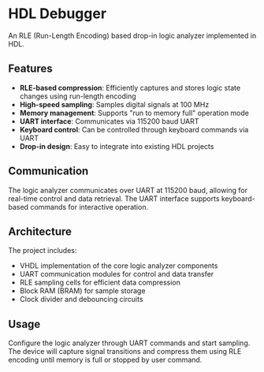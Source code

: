 # HDL Debugger

An RLE (Run-Length Encoding) based drop-in logic analyzer implemented in HDL.

## Features

- **RLE-based compression**: Efficiently captures and stores logic state changes using run-length encoding
- **High-speed sampling**: Samples digital signals at 100 MHz
- **Memory management**: Supports "run to memory full" operation mode
- **UART interface**: Communicates via 115200 baud UART
- **Keyboard control**: Can be controlled through keyboard commands via UART
- **Drop-in design**: Easy to integrate into existing HDL projects

## Communication

The logic analyzer communicates over UART at 115200 baud, allowing for real-time control and data retrieval. The UART interface supports keyboard-based commands for interactive operation.

## Architecture

The project includes:
- VHDL implementation of the core logic analyzer components
- UART communication modules for control and data transfer
- RLE sampling cells for efficient data compression
- Block RAM (BRAM) for sample storage
- Clock divider and debouncing circuits

## Usage

Configure the logic analyzer through UART commands and start sampling. The device will capture signal transitions and compress them using RLE encoding until memory is full or stopped by user command.